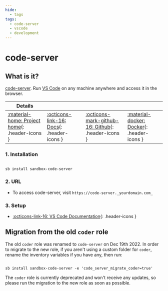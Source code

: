 ```yaml
---
hide:
  - tags
tags:
  - code-server
  - vscode
  - development
---
```


# code-server

## What is it?

[code-server](https://github.com/coder/code-server). Run [VS Code](https://github.com/Microsoft/vscode) on any machine anywhere and access it in the browser.

| Details     |             |             |             |
|-------------|-------------|-------------|-------------|
| [:material-home: Project home](https://github.com/coder/code-server){: .header-icons } | [:octicons-link-16: Docs](https://code.visualstudio.com/docs){: .header-icons } | [:octicons-mark-github-16: Github](https://github.com/coder/code-server){: .header-icons } | [:material-docker: Docker](https://registry.hub.docker.com/r/codercom/code-server){: .header-icons }|

### 1. Installation

``` shell

sb install sandbox-code-server

```

### 2. URL

- To access code-server, visit `https://code-server._yourdomain.com_`

### 3. Setup

- [:octicons-link-16: VS Code Documentation](https://code.visualstudio.com/docs){: .header-icons }

## Migration from the old `coder` role

The old `coder` role was renamed to `code-server` on Dec 19th 2022.
In order to migrate to the new role, if you aren't using a custom folder for `coder`, rename the inventory variables if you have any, then run:

``` shell

sb install sandbox-code-server -e 'code_server_migrate_coder=true'

```

The `coder` role is currently deprecated and won't receive any updates, so please run the migration to the new role as soon as possible.
